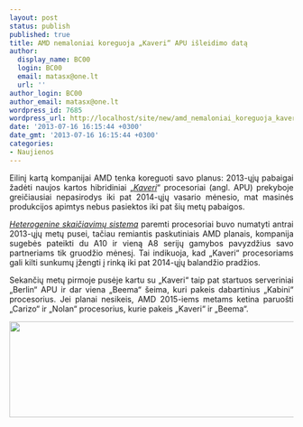 ```yaml
---
layout: post
status: publish
published: true
title: AMD nemaloniai koreguoja „Kaveri“ APU išleidimo datą
author:
  display_name: BC00
  login: BC00
  email: matasx@one.lt
  url: ''
author_login: BC00
author_email: matasx@one.lt
wordpress_id: 7685
wordpress_url: http://localhost/site/new/amd_nemaloniai_koreguoja_kaveri_apu_isleidimo_data/
date: '2013-07-16 16:15:44 +0300'
date_gmt: '2013-07-16 16:15:44 +0300'
categories:
- Naujienos
---
```

<p style="text-align: justify;">
	Eilinį kartą kompanijai AMD tenka koreguoti savo planus: 2013-ųjų pabaigai žadėti naujos kartos hibridiniai &bdquo;<a href="http://www.technews.lt/tekstas/kartu_su_amd_kaveri_apu_integruoto_hd_7000_posistemio_sparta_saus_i_virsu.html;;"><em>Kaveri</em></a>&ldquo; procesoriai (angl. APU) prekyboje greičiausiai nepasirodys iki pat 2014-ųjų vasario mėnesio, mat masinės produkcijos apimtys nebus pasiektos iki pat &scaron;ių metų pabaigos.</p>
<p style="text-align: justify;">
	<a href="http://www.technews.lt/naujiena/n/a/amd_atskleide_dar_viena_heterogeniniu_skaiciavimu_technologija__huma.html"><em>Heterogenine skaičiavimų sistema</em></a> paremti procesoriai buvo numatyti antrai 2013-ųjų metų pusei, tačiau remiantis paskutiniais AMD planais, kompanija sugebės pateikti du A10 ir vieną A8 serijų gamybos pavyzdžius savo partneriams tik gruodžio mėnesį. Tai indikuoja, kad &bdquo;Kaveri&ldquo; procesoriams gali kilti sunkumų įžengti į rinką iki pat 2014-ųjų balandžio pradžios.</p>
<p style="text-align: justify;">
	Sekančių metų pirmoje pusėje kartu su &bdquo;Kaveri&ldquo; taip pat startuos serveriniai &bdquo;Berlin&ldquo; APU ir dar viena &bdquo;Beema&ldquo; &scaron;eima, kuri pakeis dabartinius &bdquo;Kabini&ldquo; procesorius. Jei planai nesikeis, AMD 2015-iems metams ketina paruo&scaron;ti &bdquo;Carizo&ldquo; ir &bdquo;Nolan&ldquo; procesorius, kurie pakeis &bdquo;Kaveri&ldquo; ir &bdquo;Beema&ldquo;.</p>
<p style="text-align: justify;">
	<img alt="" src="http://technews.lt/userfiles/amd_roadmap_kaveri.png" style="width: 520px; height: 170px;" /></p>

